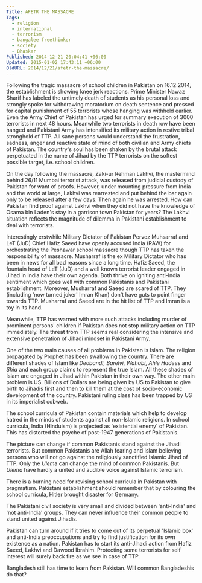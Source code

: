 ```yaml
---
Title: AFETR THE MASSACRE
Tags:
  - religion
  - international
  - terrorism
  - bangalee freethinker
  - society
  - Bhaskar
Published: 2014-12-21 20:04:41 +06:00
Updated: 2015-01-02 17:43:11 +06:00
OldURL: 2014/12/21/afetr-the-massacre/
---
```


Following the tragic massacre of school children in Pakistan on 16.12.2014, the establishment is showing knee jerk reactions. Prime Minister Nawaz Sharif has labeled the untimely death of students as his personal loss and strongly spoke for withdrawing moratorium on death sentence and pressed for capital punishment of 55 terrorists whose hanging was withheld earlier. Even the Army Chief of Pakistan has urged for summary execution of 3000 terrorists in next 48 hours. Meanwhile two terrorists in death row have been hanged and Pakistani Army has intensified its military action in restive tribal stronghold of TTP. All sane persons would understand the frustration, sadness, anger and reactive state of mind of both civilian and Army chiefs of Pakistan. The country's soul has been shaken by the brutal attack perpetuated in the name of Jihad by the TTP terrorists on the softest possible target, i.e. school children.

On the day following the massacre, Zaki-ur Rehman Lakhvi, the mastermind behind 26/11 Mumbai terrorist attack, was released from judicial custody of Pakistan for want of proofs. However, under mounting pressure from India and the world at large, Lakhvi was rearrested and put behind the bar again only to be released after a few days. Then again he was arrested. How can Pakistan find proof against Lakhvi when they did not have the knowledge of Osama bin Laden's stay in a garrison town Pakistan for years? The Lakhvi situation reflects the magnitude of dilemma in Pakistani establishment to deal with terrorists.

Interestingly erstwhile Military Dictator of Pakistan Pervez Muhsarraf and LeT (JuD)  Chief Hafiz Saeed have openly accused India (RAW) for orchestrating the Peshawar school massacre though TTP has taken the responsibility of massacre. Musharraf is the ex Military Dictator who has been in news for all bad reasons since a long time. Hafiz Saeed, the fountain head of LeT (JuD) and a well known terrorist leader engaged in Jihad in India have their own agenda. Both thrive on igniting anti-India sentiment which goes well with common Pakistanis and Pakistani establishment. Moreover, Musharraf and Saeed are scared of TTP. They (including 'now turned joker' Imran Khan) don't have guts to point finger towards TTP. Musharraf and Saeed are in the hit list of TTP and Imran is a toy in its hand. 

Meanwhile, TTP has warned with more such attacks including murder of prominent persons' children if Pakistan does not stop military action on TTP immediately. The threat from TTP seems real considering the intensive and extensive penetration of Jihadi mindset in Pakistani Army.

One of the two main causes of all problems in Pakistan is Islam. The religion propagated by Prophet has been swallowing the country. There are different shades of Islam like <em>Deobandi, Barelvi, Wahabi, Ahle Hadees</em> and <em>Shia</em> and each group claims to represent the true Islam. All these shades of Islam are engaged in Jihad within Pakistan in their own way. The other main problem is US. Billions of Dollars are being given by US to Pakistan to give birth to Jihadis first and then to kill them at the cost of socio-economic development of the country. Pakistani ruling class has been trapped by US in its imperialist cobweb.

The school curricula of Pakistan contain materials which help to develop hatred in the minds of students against all non-Islamic religions. In school curricula, India (Hinduism) is projected as 'existential enemy' of Pakistan. This has distorted the psyche of post-1947 generations of Pakistanis. 

The picture can change if common Pakistanis stand against the Jihadi terrorists. But common Pakistanis are Allah fearing and Islam believing persons who will not go against the religiously sanctified Islamic Jihad of TTP. Only the <em>Ulem</em>a can change the mind of common Pakistanis. But <em>Ulema</em> have hardly a united and audible voice against Islamic terrorism.

There is a burning need for revising school curricula in Pakistan with pragmatism. Pakistani establishment should remember that by colouring the school curricula, Hitler brought disaster for Germany.

The Pakistani civil society is very small and divided between 'anti-India' and 'not anti-India' groups.  They can never influence their common people to stand united against Jihadis.

Pakistan can turn around if it tries to come out of its perpetual 'Islamic box' and anti-India preoccupations and try to find justification for its own existence as a nation. Pakistan has to start its anti-Jihadi action from Hafiz Saeed, Lakhvi and Dawood Ibrahim. Protecting some terrorists for self interest will surely back fire as we see in case of TTP.

Bangladesh still has time to learn from Pakistan. Will common Bangladeshis do that?
